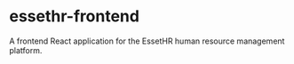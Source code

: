 # essethr-frontend
A frontend React application for the EssetHR human resource management platform. 
